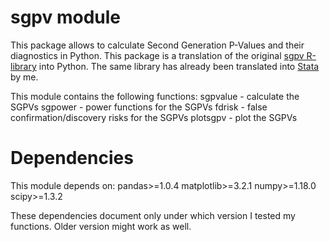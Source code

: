 # sgpv module

This package allows to calculate Second Generation P-Values and their diagnostics in Python.
This package is a translation of the original  [sgpv R-library](https://github.com/weltybiostat/sgpv) into Python.
The same library has already been translated into [Stata](https://github.com/skbormann/stata-tools/sgpv) by me.

This module contains the following functions:
            sgpvalue   - calculate the SGPVs
            sgpower    - power functions for the SGPVs
            fdrisk    - false confirmation/discovery risks for the SGPVs
            plotsgpv   - plot the SGPVs

# Dependencies

This module depends on: 
pandas>=1.0.4
matplotlib>=3.2.1
numpy>=1.18.0
scipy>=1.3.2


These dependencies  document only under which version I tested my functions.
Older version might work as well. 


 